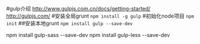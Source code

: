 #gulp介绍
http://www.gulpjs.com.cn/docs/getting-started/
http://gulpjs.com/
#安装全局grunt
```npm install -g gulp```
#初始化node项目
```npm init```
##安装本地grunt
```npm install gulp --save-dev```

npm install gulp-sass --save-dev
npm install gulp-less --save-dev